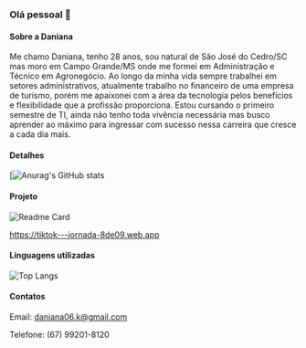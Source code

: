 ### Olá pessoal 👋

#### Sobre a Daniana
Me chamo Daniana, tenho 28 anos, sou natural de São José do Cedro/SC mas moro em Campo Grande/MS onde me formei em Administração e Técnico em Agronegócio.
Ao longo da minha vida sempre trabalhei em setores administrativos, atualmente trabalho no financeiro de uma empresa de turismo, porém me apaixonei com a área da tecnologia pelos benefícios e flexibilidade que a profissão proporciona.
Estou cursando o primeiro semestre de TI, ainda não tenho toda vivência necessária mas busco aprender ao máximo para ingressar com sucesso nessa carreira que cresce a cada dia mais.

#### Detalhes

[![Anurag's GitHub stats](https://github-readme-stats.vercel.app/api?username=DaniK0106&show_icons=true&theme=dark)

#### Projeto

![Readme Card](https://github-readme-stats.vercel.app/api/pin/?username=DaniK0106&repo=Tik-Tok-Jornada-Dev&theme=dark)

https://tiktok---jornada-8de09.web.app

#### Linguagens utilizadas

![Top Langs](https://github-readme-stats.vercel.app/api/top-langs/?username=Danik0106&layout=compact)

#### Contatos

Email: daniana06.k@gmail.com

Telefone: (67) 99201-8120
